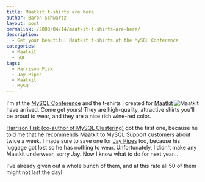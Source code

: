 ```yaml
---
title: Maatkit t-shirts are here
author: Baron Schwartz
layout: post
permalink: /2008/04/14/maatkit-t-shirts-are-here/
description:
  - Get your beautiful Maatkit t-shirts at the MySQL Conference
categories:
  - Maatkit
  - SQL
tags:
  - Harrison Fisk
  - Jay Pipes
  - Maatkit
  - MySQL
---
```

[<img style="float:right" src='http://www.xaprb.com/blog/wp-content/uploads/2008/04/maatkit.jpg' alt='Maatkit' />][1]

I'm at the [MySQL Conference][2] and the t-shirts I created for [Maatkit][1] have arrived. Come get yours! They are high-quality, attractive shirts you'll be proud to wear, and they are a nice rich wine-red color.

[Harrison Fisk (co-author of MySQL Clustering)][3] got the first one, because he told me that he recommends Maatkit to MySQL Support customers about twice a week. I made sure to save one for [Jay Pipes][4] too, because his luggage got lost so he has nothing to wear. Unfortunately, I didn't make any Maatkit underwear, sorry Jay. Now I know what to do for next year&#8230;

I've already given out a whole bunch of them, and at this rate all 50 of them might not last the day!

 [1]: http://www.maatkit.org/
 [2]: http://www.mysqlconf.com/
 [3]: http://www.amazon.com/gp/product/0672328550?ie=UTF8&#038;tag=xaprb-20&#038;linkCode=xm2&#038;camp=1789&#038;creativeASIN=0672328550
 [4]: http://jpipes.com/
